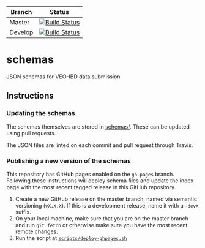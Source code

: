 Branch | Status
--- | ---
Master | [![Build Status](https://travis-ci.com/veo-ibd/veoibd-schemas.svg?branch=master)](https://travis-ci.com/veo-ibd/veoibd-schemas)
Develop | [![Build Status](https://travis-ci.com/veo-ibd/veoibd-schemas.svg?branch=develop)](https://travis-ci.com/veo-ibd/veoibd-schemas)

# schemas
JSON schemas for VEO-IBD data submission

## Instructions

### Updating the schemas

The schemas themselves are stored in [schemas/](schemas/). These can be updated using pull requests.

The JSON files are linted on each commit and pull request through Travis.

### Publishing a new version of the schemas

This repository has GitHub pages enabled on the `gh-pages` branch. Following these instructions will deploy schema files and update the index page with the most recent tagged release in this GitHub repository.

1. Create a new GitHub release on the master branch, named via semantic versioning (`vX.X.X`). If this is a development release, name it with a `-devX` suffix.
1. On your local machine, make sure that you are on the master branch and run `git fetch` or otherwise make sure you have the most recent remote changes.
1. Run the script at [`scripts/deploy-ghpages.sh`](scripts/deploy-ghpages.sh)
